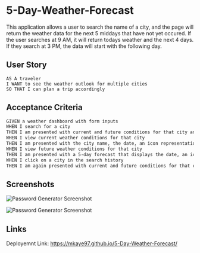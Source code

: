 # 5-Day-Weather-Forecast

This application allows a user to search the name of a city, and the page will return the weather data for the next 5 middays that have not yet occured. If the user searches at 9 AM, it will return todays weather and the next 4 days. If they search at 3 PM, the data will start with the following day.

## User Story

```
AS A traveler
I WANT to see the weather outlook for multiple cities
SO THAT I can plan a trip accordingly
```

## Acceptance Criteria

```md
GIVEN a weather dashboard with form inputs
WHEN I search for a city
THEN I am presented with current and future conditions for that city and that city is added to the search history
WHEN I view current weather conditions for that city
THEN I am presented with the city name, the date, an icon representation of weather conditions, the temperature, the humidity, and the wind speed
WHEN I view future weather conditions for that city
THEN I am presented with a 5-day forecast that displays the date, an icon representation of weather conditions, the temperature, the wind speed, and the humidity
WHEN I click on a city in the search history
THEN I am again presented with current and future conditions for that city
```

## Screenshots

![Password Generator Screenshot](/images/forecastScreeshot.png)

![Password Generator Screenshot](/images/forecastScreeshotEmpty.png)

## Links

Deployemnt Link: https://mkaye97.github.io/5-Day-Weather-Forecast/